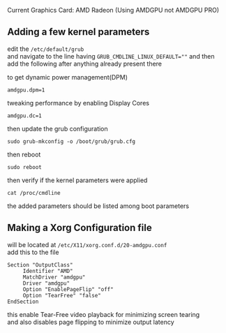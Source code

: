 Current Graphics Card: AMD Radeon (Using AMDGPU not AMDGPU PRO)

## Adding a few kernel parameters
edit the `/etc/default/grub` \
and navigate to the line having `GRUB_CMDLINE_LINUX_DEFAULT=""` and then add the following after anything already present there  

to get dynamic power management(DPM)
~~~
amdgpu.dpm=1
~~~

tweaking performance by enabling Display Cores
~~~
amdgpu.dc=1
~~~

then update the grub configuration
~~~
sudo grub-mkconfig -o /boot/grub/grub.cfg
~~~

then reboot
~~~
sudo reboot
~~~

then verify if the kernel parameters were applied
~~~
cat /proc/cmdline
~~~
the added parameters should be listed among boot parameters

## Making a Xorg Configuration file
will be located at `/etc/X11/xorg.conf.d/20-amdgpu.conf` \
add this to the file
~~~
Section "OutputClass"
     Identifier "AMD"
     MatchDriver "amdgpu"
     Driver "amdgpu"
     Option "EnablePageFlip" "off"
     Option "TearFree" "false"
EndSection
~~~

this enable Tear-Free video playback for minimizing screen tearing \
and also disables page flipping to minimize output latency 

